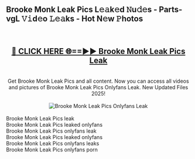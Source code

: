 <h2>Brooke Monk Leak Pics L𝚎𝚊k𝚎d 𝙽u𝚍𝚎s - Parts-vgL 𝚅𝚒d𝚎o 𝙻𝚎𝚊ks - Hot N𝚎w 𝙿hotos </h2>
<br>
<div align="center">
<h2><a href="https://213.232.235.80/live/video.php?q=brooke-monk-leak-pics" rel="nofollow">🔴 CLICK HERE 🌐==►► Brooke Monk Leak Pics Leak</a></h2>
<br>
Get Brooke Monk Leak Pics and all content. Now you can access all videos and pictures of Brooke Monk Leak Pics Onlyfans Leak. New Updated Files 2025!
<br>
<br>
<a href="https://213.232.235.80/live/video.php?q=brooke-monk-leak-pics" rel="nofollow" data-target="animated-image.originalLink"><img src="https://i.imgur.com/1EjSzPs.png" alt="Brooke Monk Leak Pics Onlyfans Leak" style="max-width: 100%; display: inline-block;" data-target="animated-image.originalImage"></a>
</div>
<br>
Brooke Monk Leak Pics leak<br>
Brooke Monk Leak Pics leaked onlyfans<br>
Brooke Monk Leak Pics onlyfans leak<br>
Brooke Monk Leak Pics leaked onlyfans<br>
Brooke Monk Leak Pics onlyfans leaks<br>
Brooke Monk Leak Pics onlyfans porn
